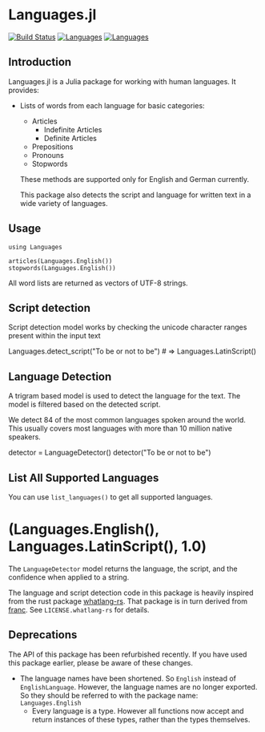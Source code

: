 Languages.jl
============
[![Build Status](https://travis-ci.org/JuliaText/Languages.jl.svg)](https://travis-ci.org/JuliaText/Languages.jl)
[![Languages](http://pkg.julialang.org/badges/Languages_0.5.svg)](http://pkg.julialang.org/?pkg=Languages)
[![Languages](http://pkg.julialang.org/badges/Languages_0.6.svg)](http://pkg.julialang.org/?pkg=Languages)


## Introduction

Languages.jl is a Julia package for working with human languages. It provides:

* Lists of words from each language for basic categories:
	* Articles
		* Indefinite Articles
		* Definite Articles
	* Prepositions
	* Pronouns
	* Stopwords

	These methods are supported only for English and German currently.

	This package also detects the script and language for written text in a wide variety of languages.  

## Usage

	using Languages

	articles(Languages.English())
	stopwords(Languages.English())

All word lists are returned as vectors of UTF-8 strings.

## Script detection

Script detection model works by checking the unicode character ranges present within
the input text

  Languages.detect_script("To be or not to be") # => Languages.LatinScript()

## Language Detection

A trigram based model is used to detect the language for the text. The model is
filtered based on the detected script.

We detect 84 of the most common languages spoken around the world. This usually
covers most languages with more than 10 million native speakers.

  detector = LanguageDetector()
	detector("To be or not to be")
## List All Supported Languages
You can use `list_languages()` to get all supported languages.

  # (Languages.English(), Languages.LatinScript(), 1.0)

The `LanguageDetector` model returns the language, the script, and the confidence when applied to a string.

The language and script detection code in this package is heavily inspired from  the rust package [whatlang-rs](https://github.com/greyblake/whatlang-rs). That package is in turn derived from [franc](https://github.com/wooorm/franc). See `LICENSE.whatlang-rs` for details.

## Deprecations

The API of this package has been refurbished recently. If you have used this package earlier,
please be aware of these changes.

  * The language names have been shortened. So `English` instead of `EnglishLanguage`. However, the language names are no longer exported. So they should be referred to with the package name: `Languages.English`
	* Every language is a type. However all functions now accept and return instances of these types, rather than the types themselves.
